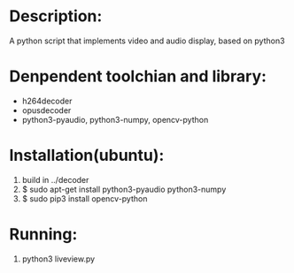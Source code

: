 # Description:

A python script that implements video and audio display, based on python3

# Denpendent toolchian and library:

- h264decoder
- opusdecoder
- python3-pyaudio, python3-numpy, opencv-python

# Installation(ubuntu):

1. build in ../decoder
2. $ sudo apt-get install python3-pyaudio python3-numpy
3. $ sudo pip3 install opencv-python

# Running:

1. python3 liveview.py
